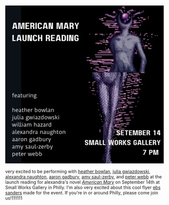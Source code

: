 ![American Mary](pics/240809.PNG 'American Mary')

very excited to be performing with [heather bowlan](https://www.heatherbowlan.com/), [julia gwiazdowski](https://voicemailpoems.org/2023/11/04/queer-rom-com-after-wes-craven/), [alexandra naughton](https://www.alexandranaughton.com/), [aaron gadbury](https://withsoundsin.wordpress.com/), [amy saul-zerby](https://www.amysaulzerby.com/), and [peter webb](https://www.phillyvoice.com/the-sopranos-poetry-reading-potluck-costumes-new-jersey-philly/) at the launch reading for alexandra's novel *[American Mary](https://alexandranaughton.gumroad.com/l/americanmary)* on September 14th at Small Works Gallery in Philly. I'm also very excited about this cool flyer [ebs sanders](https://www.eebbss.com/) made for the event. If you're in or around Philly, please come join us!111111
